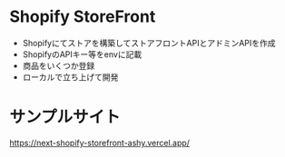# Shopify StoreFront

* Shopifyにてストアを構築してストアフロントAPIとアドミンAPIを作成
* ShopifyのAPIキー等をenvに記載
* 商品をいくつか登録
* ローカルで立ち上げて開発

# サンプルサイト
https://next-shopify-storefront-ashy.vercel.app/
